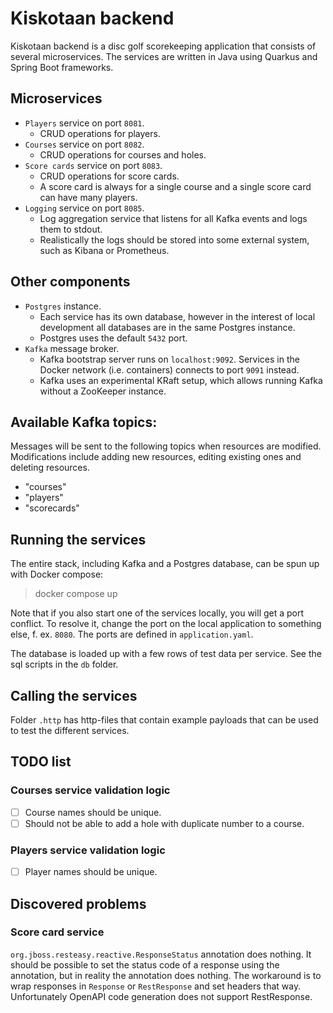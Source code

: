 # Kiskotaan backend
Kiskotaan backend is a disc golf scorekeeping application that consists of several microservices. The services are written in Java using Quarkus and Spring Boot frameworks.

## Microservices
- `Players` service on port `8081`.
  - CRUD operations for players.
- `Courses` service on port `8082`.
  - CRUD operations for courses and holes.
- `Score cards` service on port `8083`.
  - CRUD operations for score cards.
  - A score card is always for a single course and a single score card can have many players.
- `Logging` service on port `8085`.
  - Log aggregation service that listens for all Kafka events and logs them to stdout.
  - Realistically the logs should be stored into some external system, such as Kibana or Prometheus.

## Other components
- `Postgres` instance.
  - Each service has its own database, however in the interest of local development all databases are in the same Postgres instance.
  - Postgres uses the default `5432` port.
- `Kafka` message broker.
  - Kafka bootstrap server runs on `localhost:9092`. Services in the Docker network (i.e. containers) connects to port `9091` instead.
  - Kafka uses an experimental KRaft setup, which allows running Kafka without a ZooKeeper instance.

## Available Kafka topics:
Messages will be sent to the following topics when resources are modified. Modifications include adding new resources, editing existing ones and deleting resources.

- "courses"
- "players"
- "scorecards"

## Running the services
The entire stack, including Kafka and a Postgres database, can be spun up with Docker compose:

> docker compose up

Note that if you also start one of the services locally, you will get a port conflict. To resolve it, change the port on the local application to something else, f. ex. `8080`. The ports are defined in `application.yaml`.

The database is loaded up with a few rows of test data per service. See the sql scripts in the `db` folder.

## Calling the services
Folder `.http` has http-files that contain example payloads that can be used to test the different services.

## TODO list

### Courses service validation logic
- [ ] Course names should be unique.
- [ ] Should not be able to add a hole with duplicate number to a course.

### Players service validation logic
- [ ] Player names should be unique.

## Discovered problems

### Score card service
`org.jboss.resteasy.reactive.ResponseStatus` annotation does nothing. It should be possible to set the status code of a response using the annotation, but in reality the annotation does nothing. The workaround is to wrap responses in `Response` or `RestResponse` and set headers that way. Unfortunately OpenAPI code generation does not support RestResponse.
